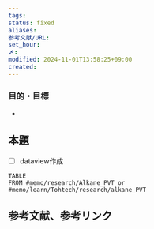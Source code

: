 ```yaml
---
tags: 
status: fixed
aliases: 
参考文献/URL: 
set_hour: 
〆: 
modified: 2024-11-01T13:58:25+09:00
created:
---
```

### 目的・目標
- 
## 本題
- [ ] dataview作成
```dataview
TABLE
FROM #memo/research/Alkane_PVT or #memo/learn/Tohtech/research/alkane_PVT 
```

## 参考文献、参考リンク